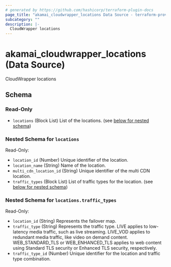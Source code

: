 ```yaml
---
# generated by https://github.com/hashicorp/terraform-plugin-docs
page_title: "akamai_cloudwrapper_locations Data Source - terraform-provider-akamai"
subcategory: ""
description: |-
  CloudWrapper locations
---
```


# akamai_cloudwrapper_locations (Data Source)

CloudWrapper locations



<!-- schema generated by tfplugindocs -->
## Schema

### Read-Only

- `locations` (Block List) List of the locations. (see [below for nested schema](#nestedblock--locations))

<a id="nestedblock--locations"></a>
### Nested Schema for `locations`

Read-Only:

- `location_id` (Number) Unique identifier of the location.
- `location_name` (String) Name of the location.
- `multi_cdn_location_id` (String) Unique identifier of the multi CDN location.
- `traffic_types` (Block List) List of traffic types for the location. (see [below for nested schema](#nestedblock--locations--traffic_types))

<a id="nestedblock--locations--traffic_types"></a>
### Nested Schema for `locations.traffic_types`

Read-Only:

- `location_id` (String) Represents the failover map.
- `traffic_type` (String) Represents the traffic type. LIVE applies to low-latency media traffic, such as live streaming. LIVE_VOD applies to redundant media traffic, like video on demand content. WEB_STANDARD_TLS or WEB_ENHANCED_TLS applies to web content using Standard TLS security or Enhanced TLS security, respectively.
- `traffic_type_id` (Number) Unique identifier for the location and traffic type combination.
